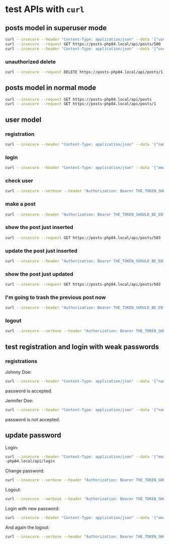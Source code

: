# test APIs with `curl`

## posts model in superuser mode

```bash
curl --insecure --header "Content-Type: application/json" --data '{"user_id": 34, "title": "Some title.", "content": "Some content of this post."}' --request POST https://posts-php84.local/api/posts
curl --insecure --request GET https://posts-php84.local/api/posts/500
curl --insecure --header "Content-Type: application/json" --data '{"user_id": 50, "title": "I just changed the title of the post identified as five hundred.", "content": "The content of post number five hundred has just been modified. Even the author now appears different."}' --request PUT https://posts-php84.local/api/posts/500
```

### unauthorized delete

```bash
curl --insecure --request DELETE https://posts-php84.local/api/posts/1
```

## posts model in normal mode

```bash
curl --insecure --request GET https://posts-php84.local/api/posts
curl --insecure --request GET https://posts-php84.local/api/posts/1
```

## user model

### registration

```bash
curl --insecure --header "Content-Type: application/json" --data '{"name": "John Doe", "email": "john.doe@example.local", "password": "qSrV4^bU1Asx", "password_confirmation": "qSrV4^bU1Asx"}' --request POST https://posts-php84.local/api/registration
```

### login

```bash
curl --insecure --header "Content-Type: application/json" --data '{"email": "john.doe@example.local", "password": "qSrV4^bU1Asx"}' --request POST https://posts-php84.local/api/login
```

### check user

```bash
curl --insecure --verbose --header "Authorization: Bearer THE_TOKEN_SHOULD_BE_ENTERED_HERE" https://posts-php84.local/api/user
```

### make a post

```bash
curl --insecure --header "Authorization: Bearer THE_TOKEN_SHOULD_BE_ENTERED_HERE" --header "Content-Type: application/json" --data '{"title": "Some title for this post.", "content": "Example content of this post."}' --request POST https://posts-php84.local/api/posts
```

### show the post just inserted 

```bash
curl --insecure --request GET https://posts-php84.local/api/posts/503
```

### update the post just inserted

```bash
curl --insecure --header "Authorization: Bearer THE_TOKEN_SHOULD_BE_ENTERED_HERE" --header "Content-Type: application/json" --data '{"title": "I just changed the title of the post identified as five hundred.", "content": "The content of post number five hundred has just been modified. Even the author now appears different."}' --request PUT https://posts-php84.local/api/posts/503
```

### show the post just updated 

```bash
curl --insecure --request GET https://posts-php84.local/api/posts/503
```

### I'm going to trash the previous post now

```bash
curl --insecure --header "Authorization: Bearer THE_TOKEN_SHOULD_BE_ENTERED_HERE" --request DELETE https://posts-php84.local/api/posts/503
```

### logout

```bash
curl --insecure --verbose --header "Authorization: Bearer THE_TOKEN_SHOULD_BE_ENTERED_HERE" --request POST https://posts-php84.local/api/logout
```

## test registration and login with weak passwords

### registrations

Johnny Doe:

```bash
curl --insecure --header "Content-Type: application/json" --data '{"name": "Johnny Doe", "email": "johnny.doe@example.local", "password": "qwertyuiopas", "password_confirmation": "qwertyuiopas"}' --request POST https://posts-php84.local/api/registration
```

password is accepted.

Jennifer Doe:

```bash
curl --insecure --header "Content-Type: application/json" --data '{"name": "Jennifer Doe", "email": "jennifer.doe@example.local", "password": "Πwertyuiopas", "password_confirmation": "Πwertyuiopas"}' --request POST https://posts-php84.local/api/registration
```

password is not accepted.

## update password

Login:

```bash
curl --insecure --header "Content-Type: application/json" --data '{"email": "jj.doe@example.local", "password": "2WE!tYu$3pAs"}' --request POST https://posts
-php84.local/api/login
```

Change password:

```bash
curl --insecure --verbose --header "Authorization: Bearer THE_TOKEN_SHOULD_BE_ENTERED_HERE" --header "Content-Type: application/json" --data '{"password": "_tqwR#5FdpX!", "password_confirmation": "_tqwR#5FdpX!"}' --request POST https://posts-php84.local/api/update-password
```

Logout:

```bash
curl --insecure --verbose --header "Authorization: Bearer THE_TOKEN_SHOULD_BE_ENTERED_HERE" --request POST https://posts-php84.local/api/logout
```

Login with new password:

```bash
curl --insecure --header "Content-Type: application/json" --data '{"email": "jj.doe@example.local", "password": "_tqwR#5FdpX!"}' --request POST https://posts-php84.local/api/login
```

And again the logout:

```bash
curl --insecure --verbose --header "Authorization: Bearer THE_TOKEN_SHOULD_BE_ENTERED_HERE" --request POST https://posts-php84.local/api/logout
```
